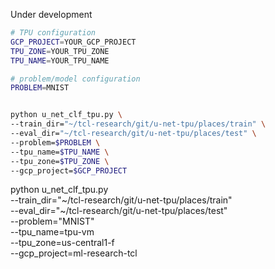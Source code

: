 Under development

```bash
# TPU configuration
GCP_PROJECT=YOUR_GCP_PROJECT
TPU_ZONE=YOUR_TPU_ZONE
TPU_NAME=YOUR_TPU_NAME

# problem/model configuration
PROBLEM=MNIST


python u_net_clf_tpu.py \
--train_dir="~/tcl-research/git/u-net-tpu/places/train" \
--eval_dir="~/tcl-research/git/u-net-tpu/places/test" \
--problem=$PROBLEM \
--tpu_name=$TPU_NAME \
--tpu_zone=$TPU_ZONE \
--gcp_project=$GCP_PROJECT
```




python u_net_clf_tpu.py \
--train_dir="~/tcl-research/git/u-net-tpu/places/train" \
--eval_dir="~/tcl-research/git/u-net-tpu/places/test" \
--problem="MNIST" \
--tpu_name=tpu-vm \
--tpu_zone=us-central1-f \
--gcp_project=ml-research-tcl
